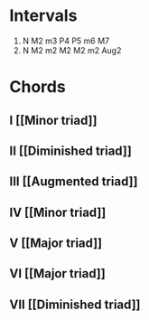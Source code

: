 # Intervals
1. N M2 m3 P4 P5 m6 M7 
2. N M2 m2 M2 M2 m2 Aug2 


# Chords
## I [[Minor triad]]
## II [[Diminished triad]]
## III [[Augmented triad]]
## IV [[Minor triad]]
## V [[Major triad]]
## VI [[Major triad]]
## VII [[Diminished triad]]
